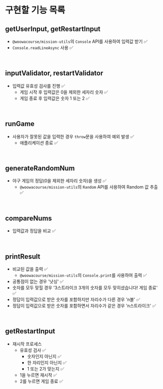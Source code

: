 # 구현할 기능 목록

## getUserInput, getRestartInput

- `@woowacourse/mission-utils`의 `Console` API를 사용하여 입력값 받기 ✅
- `Console.readLineAsync` 사용 ✅

 <br/>

## inputValidator, restartValidator

- 입력값 유효성 검사를 진행 ✅
  - 게임 시작 후 입력값은 0을 제외한 세자리 숫자 ✅
  - 게임 종료 후 입력값은 숫자 1 또는 2 ✅

<br/>

## runGame

- 사용자가 잘못된 값을 입력한 경우 `throw`문을 사용하여 예외 발생 ✅
  - 애플리케이션 종료 ✅

 <br/>

## generateRandomNum

- 야구 게임의 정답(0을 제외한 세자리 숫자)을 생성 ✅
  - `@woowacourse/mission-utils`의 `Random` API를 사용하여 Random 값 추출 ✅

 <br/>

## compareNums

- 입력값과 정답을 비교 ✅

 <br/>

## printResult

- 비교된 값을 출력 ✅
  - `@woowacourse/mission-utils`의 `Console.print`를 사용하여 출력 ✅
- 공통점이 없는 경우 '낫싱' ✅
- 숫자를 모두 맞힐 경우 '3스트라이크 3개의 숫자를 모두 맞히셨습니다! 게임 종료' ✅
- 정답이 입력값으로 받은 숫자를 포함하지만 자리수가 다른 경우 'n볼' ✅
- 정답이 입력값으로 받은 숫자를 포함하면서 자리수가 같은 경우 'n스트라이크' ✅

<br/>

## getRestartInput

- 재시작 프로세스
  - 유효성 검사 ✅
    - 숫자인지 아닌지 ✅
    - 한 자리인지 아닌지 ✅
    - 1 또는 2가 맞는지 ✅
  - 1을 누르면 재시작 ✅
  - 2를 누르면 게임 종료 ✅

